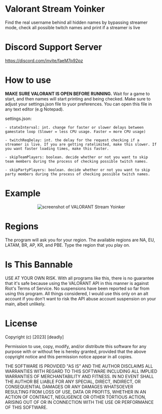 # Valorant Stream Yoinker
Find the real username behind all hidden names by bypassing streamer mode, check all possible twitch names and print if a streamer is live

# Discord Support Server
https://discord.com/invite/faeM7p92pz

# How to use
**MAKE SURE VALORANT IS OPEN BEFORE RUNNING.** Wait for a game to start, and then names will start printing and being checked. Make sure to adjust your settings.json file to yuor preferences. You can open this file in any text editor (e.g Notepad).

settings.json:

    - stateInterval: int. change for faster or slower delays between gamestate loop (Slower = less CPU usage. Faster = more CPU usage)

    - twitchReqDelay: int. the delay for the request checking if a streamer is live. If you are getting ratelimited, make this slower. If you want faster loading times, make this faster.
    
    - skipTeamPlayers: boolean. decide whether or not you want to skip team members during the process of checking possible twitch names.
    
    - skipPartyPlayers: boolean. decide whether or not you want to skip party members during the process of checking possible twitch names.

# Example
<p align="center">
    <img src="https://raw.githubusercontent.com/deadly/valorant-stream-yoinker/main/example.png" alt="screenshot of VALORANT Stream Yoinker">
</p>

# Regions
The program will ask you for your region. The available regions are NA, EU, LATAM, BR, AP, KR, and PBE. Type the region that you play on.

# Is This Bannable
USE AT YOUR OWN RISK. With all programs like this, there is no guarantee that it's safe because using the VALORANT API in this manner is against Riot's Terms of Service. No suspensions have been reported so far from using this program. All things considered, I would use this only on an alt account if you don't want to risk the API abuse account suspension on your main, albeit unlikely.


# License
Copyright (c) [2023] [deadly]

Permission to use, copy, modify, and/or distribute this software for any
purpose with or without fee is hereby granted, provided that the above
copyright notice and this permission notice appear in all copies.

THE SOFTWARE IS PROVIDED "AS IS" AND THE AUTHOR DISCLAIMS ALL WARRANTIES WITH
REGARD TO THIS SOFTWARE INCLUDING ALL IMPLIED WARRANTIES OF MERCHANTABILITY
AND FITNESS. IN NO EVENT SHALL THE AUTHOR BE LIABLE FOR ANY SPECIAL, DIRECT,
INDIRECT, OR CONSEQUENTIAL DAMAGES OR ANY DAMAGES WHATSOEVER RESULTING FROM
LOSS OF USE, DATA OR PROFITS, WHETHER IN AN ACTION OF CONTRACT, NEGLIGENCE OR
OTHER TORTIOUS ACTION, ARISING OUT OF OR IN CONNECTION WITH THE USE OR
PERFORMANCE OF THIS SOFTWARE.
